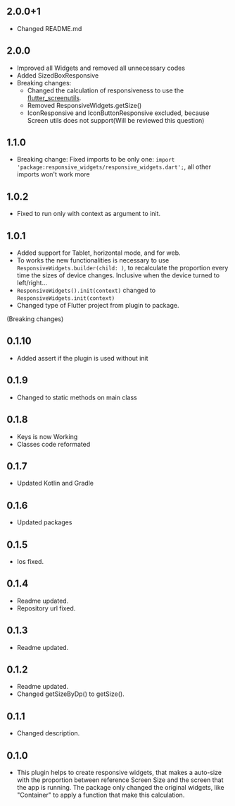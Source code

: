 ## 2.0.0+1
- Changed README.md

## 2.0.0
- Improved all Widgets and removed all unnecessary codes
- Added SizedBoxResponsive
- Breaking changes:
    - Changed the calculation of responsiveness to use the [flutter_screenutils](https://pub.dev/packages/flutter_screenutil).
    - Removed ResponsiveWidgets.getSize()
    - IconResponsive and IconButtonResponsive excluded, because Screen utils does not support(Will be reviewed this question)


## 1.1.0
- Breaking change:
    Fixed imports to be only one: `import 'package:responsive_widgets/responsive_widgets.dart';`, all other imports 
    won't work more

## 1.0.2
- Fixed to run only with context as argument to init.

## 1.0.1
- Added support for Tablet, horizontal mode, and for web.
- To works the new functionalities is necessary to use `ResponsiveWidgets.builder(child: )`, to recalculate the proportion
every time the sizes of device changes. Inclusive when the device turned to left/right...
- `ResponsiveWidgets().init(context)` changed to `ResponsiveWidgets.init(context)`
- Changed type of Flutter project from plugin to package.

(Breaking changes)

## 0.1.10
- Added assert if the plugin is used without init

## 0.1.9
- Changed to static methods on main class

## 0.1.8
- Keys is now Working
- Classes code reformated

## 0.1.7
- Updated Kotlin and Gradle

## 0.1.6
- Updated packages

## 0.1.5
- Ios fixed.

## 0.1.4
- Readme updated.
- Repository url fixed.

## 0.1.3
- Readme updated.

## 0.1.2
- Readme updated.
- Changed getSizeByDp() to getSize().

## 0.1.1
- Changed description.

## 0.1.0
- This plugin helps to create responsive widgets, that makes a auto-size with the proportion between reference Screen Size and the screen that the app is running. The package only changed the original widgets, like "Container" to apply a function that make this calculation.